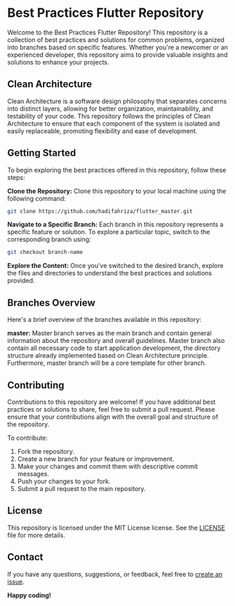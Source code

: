# Best Practices Flutter Repository
Welcome to the Best Practices Flutter Repository! This repository is a collection of best practices and solutions for common problems, organized into branches based on specific features. Whether you're a newcomer or an experienced developer, this repository aims to provide valuable insights and solutions to enhance your projects.

## Clean Architecture
Clean Architecture is a software design philosophy that separates concerns into distinct layers, allowing for better organization, maintainability, and testability of your code. This repository follows the principles of Clean Architecture to ensure that each component of the system is isolated and easily replaceable, promoting flexibility and ease of development.

## Getting Started
To begin exploring the best practices offered in this repository, follow these steps:

**Clone the Repository:** Clone this repository to your local machine using the following command:
```bash
git clone https://github.com/hadifahriza/flutter_master.git
```

**Navigate to a Specific Branch:** Each branch in this repository represents a specific feature or solution. To explore a particular topic, switch to the corresponding branch using:
```bash
git checkout branch-name
```

**Explore the Content:** Once you've switched to the desired branch, explore the files and directories to understand the best practices and solutions provided.

## Branches Overview
Here's a brief overview of the branches available in this repository:

**master:** Master branch serves as the main branch and contain general information about the repository and overall guidelines. Master branch also contain all necessary code to start application development, the directory structure already implemented based on Clean Architecture principle. Furthermore, master branch will be a core template for other branch.

## Contributing
Contributions to this repository are welcome! If you have additional best practices or solutions to share, feel free to submit a pull request. Please ensure that your contributions align with the overall goal and structure of the repository.

To contribute:

1. Fork the repository.
2. Create a new branch for your feature or improvement.
3. Make your changes and commit them with descriptive commit messages.
4. Push your changes to your fork.
5. Submit a pull request to the main repository.

## License
This repository is licensed under the MIT License license. See the [LICENSE](LICENSE) file for more details.

## Contact
If you have any questions, suggestions, or feedback, feel free to [create an issue](https://github.com/hadifahriza/flutter_master/issues/new).

**Happy coding!**
